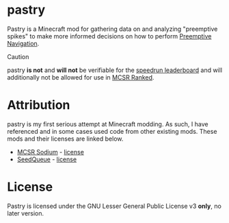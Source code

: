 # pastry

Pastry is a Minecraft mod for gathering data on and analyzing "preemptive
spikes" to make more informed decisions on how to perform [Preemptive Navigation][preemptive-nav].

> [!CAUTION]
> pastry **is not** and **will not** be verifiable for the [speedrun leaderboard][srcom]
and will additionally not be allowed for use in [MCSR Ranked][mcsr-ranked].

# Attribution

pastry is my first serious attempt at Minecraft modding. As such, I have
referenced and in some cases used code from other existing mods. These mods and
their licenses are linked below.

  - [MCSR Sodium][mod-mcsr-sodium] - [license][mod-license-mcsr-sodium]
  - [SeedQueue][mod-seedqueue] - [license][mod-license-seedqueue]

# License

Pastry is licensed under the GNU Lesser General Public License v3 **only**, no
later version.

[preemptive-nav]: https://www.youtube.com/watch?v=2dWq2wXy43M
[srcom]: https://www.speedrun.com/mc
[mcsr-ranked]: https://mcsrranked.com

[mod-mcsr-sodium]: https://github.com/minecraft-java-edition-speedrunning/sodium/tree/1.16.1
[mod-seedqueue]: https://github.com/kingcontaria/seedqueue

[mod-license-mcsr-sodium]: https://github.com/Minecraft-Java-Edition-Speedrunning/sodium/blob/1.16.1/LICENSE.txt
[mod-license-seedqueue]: https://github.com/KingContaria/seedqueue/blob/main/LICENSE
